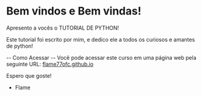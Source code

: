 # Bem vindos e Bem vindas!
Apresento a vocês o TUTORIAL DE PYTHON!

Este tutorial foi escrito por mim, e dedico ele a todos os curiosos e amantes de python!

-- Como Acessar --
Você pode acessar este curso em uma página web pela seguinte URL:
[flame77ofc.github.io](https://flame77ofc.github.io/python-tutorial/)

Espero que goste!

- Flame
